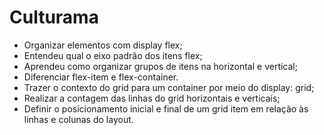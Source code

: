 # Culturama
* Organizar elementos com display flex;
* Entendeu qual o eixo padrão dos itens flex;
* Aprendeu como organizar grupos de itens na horizontal e vertical;
* Diferenciar flex-item e flex-container.
* Trazer o contexto do grid para um container por meio do display: grid;
* Realizar a contagem das linhas do grid horizontais e verticais;
* Definir o posicionamento inicial e final de um grid item em relação às linhas e colunas do layout.